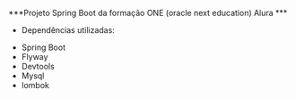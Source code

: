 ***Projeto Spring Boot da formação ONE (oracle next education) Alura ***

* Dependências utilizadas:

- Spring Boot
- Flyway
- Devtools
- Mysql
- lombok
